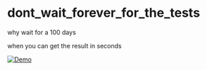 # dont_wait_forever_for_the_tests

why wait for a 100 days

when you can get the result in seconds

[![Demo](https://github.com/d-led/dont_wait_forever_for_the_tests/actions/workflows/gradle.yml/badge.svg)](https://github.com/d-led/dont_wait_forever_for_the_tests/actions/workflows/gradle.yml)